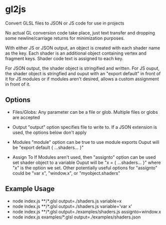 gl2js
=====

Convert GLSL files to JSON or JS code for use in projects

No actual GL conversion code take place, just text transfer and dropping some newline/carriage returns for minimization purposes.

With either JS or JSON output, an object is created with each shader name as the key. Each shader is an additional object containing vertex and fragment keys.
Shader code text is assigned to each key.

For JSON output, the shader object is stringified and written.
For JS ouput, the shader object is stringfied and ouput with an "export default" in front of it for JS modules or if modules aren't desired,
allows a custom assignment in front of it.

Options
-------

* Files/Globs:
Any parameter can be a file or glob. Multiple files or globs are accepted

* Output
"output" option specifies file to write to. If a JSON extension is used, the options below don't apply

* Modules
"module" option can be true to use module exports
Ouput will be "export default { ...shaders... }"

* Assign To
If Modules aren't used, then "assignto" option can be used set shader object to a variable
Ouput will be "x = { ...shaders... }" where "x" is the option we set. Other potentially useful options for "assignto"
could be "var x", "window.x", or "myobject.shaders"

Example Usage
-------------

* node index.js **/*.glsl output=./shaders.js variable=x
* node index.js **/*.glsl output=./shaders.js variable='var x'
* node index.js **/*.glsl output=./examples/shaders.js assignto=window.x
* node index.js examples/*.glsl output=./examples/shaders.json
